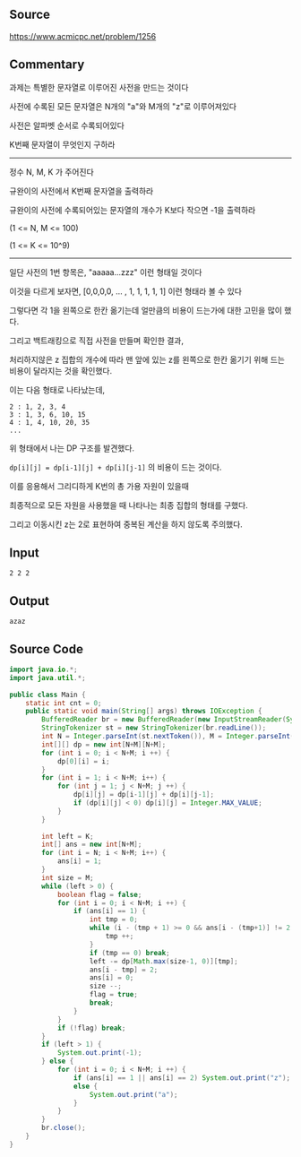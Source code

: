 
## Source

https://www.acmicpc.net/problem/1256  
  
## Commentary
  
과제는 특별한 문자열로 이루어진 사전을 만드는 것이다  
  
사전에 수록된 모든 문자열은 N개의 "a"와 M개의 "z"로 이루어져있다  
  
사전은 알파벳 순서로 수록되어있다  
  
K번째 문자열이 무엇인지 구하라  
  
---  
  
정수 N, M, K 가 주어진다  
  
규완이의 사전에서 K번째 문자열을 출력하라  
  
규완이의 사전에 수록되어있는 문자열의 개수가 K보다 작으면 -1을 출력하라  
  
(1 <= N, M <= 100)  
  
(1 <= K <= 10^9)  
  
---  
  
일단 사전의 1번 항목은, "aaaaa...zzz" 이런 형태일 것이다

이것을 다르게 보자면, [0,0,0,0, ... , 1, 1, 1, 1, 1] 이런 형태라 볼 수 있다

그렇다면 각 1을 왼쪽으로 한칸 옮기는데 얼만큼의 비용이 드는가에 대한 고민을 많이 했다.

그리고 백트래킹으로 직접 사전을 만들며 확인한 결과,

처리하지않은 z 집합의 개수에 따라 맨 앞에 있는 z를 왼쪽으로 한칸 옮기기 위해 드는 비용이 달라지는 것을 확인했다.

이는 다음 형태로 나타났는데,

```
2 : 1, 2, 3, 4
3 : 1, 3, 6, 10, 15  
4 : 1, 4, 10, 20, 35  
...
```

위 형태에서 나는 DP 구조를 발견했다.

`dp[i][j] = dp[i-1][j] + dp[i][j-1]` 의 비용이 드는 것이다.

이를 응용해서 그리디하게 K번의 총 가용 자원이 있을때 

최종적으로 모든 자원을 사용했을 때 나타나는 최종 집합의 형태를 구했다.

그리고 이동시킨 z는 2로 표현하여 중복된 계산을 하지 않도록 주의했다.
  
## Input

```
2 2 2  
```

## Output

```
azaz  
```


## Source Code

```java
import java.io.*;  
import java.util.*;  
  
public class Main {  
    static int cnt = 0;  
    public static void main(String[] args) throws IOException {  
        BufferedReader br = new BufferedReader(new InputStreamReader(System.in));  
        StringTokenizer st = new StringTokenizer(br.readLine());  
        int N = Integer.parseInt(st.nextToken()), M = Integer.parseInt(st.nextToken()), K = Integer.parseInt(st.nextToken());  
        int[][] dp = new int[N+M][N+M];  
        for (int i = 0; i < N+M; i ++) {  
            dp[0][i] = i;  
        }  
        for (int i = 1; i < N+M; i++) {  
            for (int j = 1; j < N+M; j ++) {  
                dp[i][j] = dp[i-1][j] + dp[i][j-1];  
                if (dp[i][j] < 0) dp[i][j] = Integer.MAX_VALUE;  
            }  
        }  
  
        int left = K;  
        int[] ans = new int[N+M];  
        for (int i = N; i < N+M; i++) {  
            ans[i] = 1;  
        }  
        int size = M;  
        while (left > 0) {  
            boolean flag = false;  
            for (int i = 0; i < N+M; i ++) {  
                if (ans[i] == 1) {  
                    int tmp = 0;  
                    while (i - (tmp + 1) >= 0 && ans[i - (tmp+1)] != 2 && dp[Math.max(size-1, 0)][Math.min(tmp+1, N)] < left && dp[Math.max(size-1, 0)][Math.min(tmp+1, N)] != Integer.MAX_VALUE) {  
                        tmp ++;  
                    }  
                    if (tmp == 0) break;  
                    left -= dp[Math.max(size-1, 0)][tmp];  
                    ans[i - tmp] = 2;  
                    ans[i] = 0;  
                    size --;  
                    flag = true;  
                    break;  
                }  
            }  
            if (!flag) break;  
        }  
        if (left > 1) {  
            System.out.print(-1);  
        } else {  
            for (int i = 0; i < N+M; i ++) {  
                if (ans[i] == 1 || ans[i] == 2) System.out.print("z");  
                else {  
                    System.out.print("a");  
                }  
            }  
        }  
        br.close();  
    }  
}  
  
```
